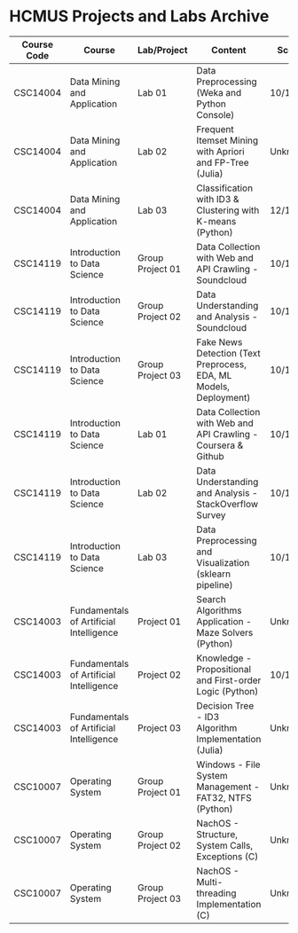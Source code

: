 # HCMUS Projects and Labs Archive

| Course Code | Course | Lab/Project | Content | Score |
|---|---|---|---| --- |
| CSC14004 | Data Mining and Application | Lab 01 | Data Preprocessing (Weka and Python Console) | 10/10 |
| CSC14004 | Data Mining and Application | Lab 02 | Frequent Itemset Mining with Apriori and FP-Tree (Julia) | Unknown |
| CSC14004 | Data Mining and Application | Lab 03 | Classification with ID3 & Clustering with K-means (Python) | 12/10 |
| CSC14119 | Introduction to Data Science | Group Project 01 | Data Collection with Web and API Crawling - Soundcloud | 10/10 |
| CSC14119 | Introduction to Data Science | Group Project 02 | Data Understanding and Analysis - Soundcloud | 10/10 |
| CSC14119 | Introduction to Data Science | Group Project 03 | Fake News Detection (Text Preprocess, EDA, ML Models, Deployment) | 10/10 |
| CSC14119 | Introduction to Data Science | Lab 01 | Data Collection with Web and API Crawling - Coursera & Github | 10/10 |
| CSC14119 | Introduction to Data Science | Lab 02 | Data Understanding and Analysis - StackOverflow Survey | 10/10 |
| CSC14119 | Introduction to Data Science | Lab 03 | Data Preprocessing and Visualization (sklearn pipeline) | 10/10 |
| CSC14003 | Fundamentals of Artificial Intelligence | Project 01 | Search Algorithms Application - Maze Solvers (Python) | Unknown |
| CSC14003 | Fundamentals of Artificial Intelligence | Project 02 | Knowledge - Propositional and First-order Logic (Python) | 10/10 |
| CSC14003 | Fundamentals of Artificial Intelligence | Project 03 | Decision Tree - ID3 Algorithm Implementation (Julia) | Unknown |
| CSC10007 | Operating System | Group Project 01 | Windows - File System Management - FAT32, NTFS (Python) | Unknown |
| CSC10007 | Operating System | Group Project 02 | NachOS - Structure, System Calls, Exceptions (C) | Unknown |
| CSC10007 | Operating System | Group Project 03 | NachOS - Multi-threading Implementation (C) | Unknown |